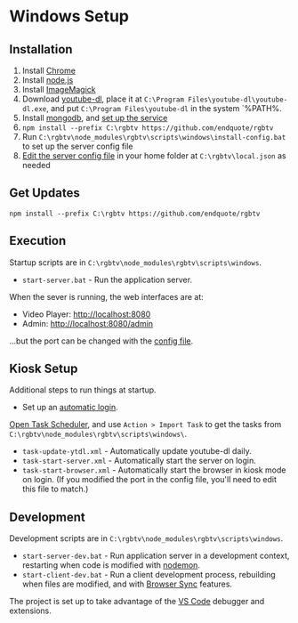 # Windows Setup

## Installation

1. Install [Chrome](https://www.google.com/chrome/)
1. Install [node.js](https://nodejs.org)
1. Install [ImageMagick](http://www.imagemagick.org/script/download.php#windows)
1. Download [youtube-dl](https://rg3.github.io/youtube-dl/download.html), place it at `C:\Program Files\youtube-dl\youtube-dl.exe`, and put `C:\Program Files\youtube-dl` in the system `%PATH%.
1. Install [mongodb](https://www.mongodb.com), and [set up the service](https://docs.mongodb.com/manual/tutorial/install-mongodb-on-windows/#configure-a-windows-service-for-mongodb-community-edition)
1. `npm install --prefix C:\rgbtv https://github.com/endquote/rgbtv`
1. Run `C:\rgbtv\node_modules\rgbtv\scripts\windows\install-config.bat` to set up the server config file
1. [Edit the server config file](config.md) in your home folder at `C:\rgbtv\local.json` as needed

## Get Updates

`npm install --prefix C:\rgbtv https://github.com/endquote/rgbtv`

## Execution

Startup scripts are in `C:\rgbtv\node_modules\rgbtv\scripts\windows`.

* `start-server.bat` - Run the application server.

When the sever is running, the web interfaces are at:

* Video Player: [http://localhost:8080](http://localhost:8080)
* Admin: [http://localhost:8080/admin](http://localhost:8080/admin)

...but the port can be changed with the [config file](config.md).

## Kiosk Setup

Additional steps to run things at startup.

* Set up an [automatic login](https://technet.microsoft.com/en-us/library/ee872306.aspx).

[Open Task Scheduler](https://technet.microsoft.com/en-us/library/cc721931(v=ws.11).aspx), and use `Action > Import Task` to get the tasks from `C:\rgbtv\node_modules\rgbtv\scripts\windows\`.

* `task-update-ytdl.xml` - Automatically update youtube-dl daily.
* `task-start-server.xml` - Automatically start the server on login.
* `task-start-browser.xml` - Automatically start the browser in kiosk mode on login. (If you modified the port in the config file, you'll need to edit this file to match.)

## Development

Development scripts are in `C:\rgbtv\node_modules\rgbtv\scripts\windows`.

* `start-server-dev.bat` - Run application server in a development context, restarting when code is modified with [nodemon](https://nodemon.io).
* `start-client-dev.bat` - Run a client development process, rebuilding when files are modified, and with [Browser Sync](https://browsersync.io) features.

The project is set up to take advantage of the [VS Code](https://code.visualstudio.com) debugger and extensions.
